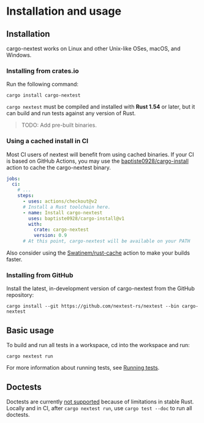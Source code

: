 # Installation and usage

## Installation

cargo-nextest works on Linux and other Unix-like OSes, macOS, and Windows.

### Installing from crates.io

Run the following command:

```
cargo install cargo-nextest
```

`cargo nextest` must be compiled and installed with **Rust 1.54** or later, but it can build and run
tests against any version of Rust.

> TODO: Add pre-built binaries.

### Using a cached install in CI

Most CI users of nextest will benefit from using cached binaries. If your CI is based on GitHub
Actions, you may use the
[baptiste0928/cargo-install](https://github.com/marketplace/actions/cargo-install) action to cache
the cargo-nextest binary.

```yml
jobs:
  ci:
    # ...
    steps:
      - uses: actions/checkout@v2
      # Install a Rust toolchain here.
      - name: Install cargo-nextest
        uses: baptiste0928/cargo-install@v1
        with:
          crate: cargo-nextest
          version: 0.9
      # At this point, cargo-nextest will be available on your PATH
```

Also consider using the [Swatinem/rust-cache](https://github.com/marketplace/actions/rust-cache)
action to make your builds faster.

### Installing from GitHub

Install the latest, in-development version of cargo-nextest from the GitHub repository:

```
cargo install --git https://github.com/nextest-rs/nextest --bin cargo-nextest
```

## Basic usage

To build and run all tests in a workspace, cd into the workspace and run:

```
cargo nextest run
```

For more information about running tests, see [Running tests](running.md).

## Doctests

Doctests are currently [not supported](https://github.com/nextest-rs/nextest/issues/16) because of limitations in stable Rust. Locally and in CI, after `cargo nextest run`, use `cargo test --doc` to run all doctests.
